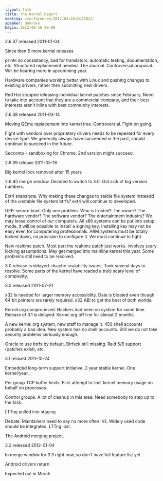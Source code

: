 ```yaml
---
layout: talk
title: The Kernel Report
meeting: /conferences/2012/01/20/LCA2012/
speaker: Unknown
begin: 2012-08-16 09:00
---
```

2.6.37 released 2011-01-04

Since then 5 more kernel releases

printk no consistancy, bad for translators, automatic testing, documentation, etc. Structured replacement needed. The Journal.
Controversial proposal. Will be hearing more in upcomming year.

Hardware companies working better with Linux and pushing changes to existing drivers, rather then submitting new drivers.

Red Hat stopped releasing individual kernel patches since February. Need to take into account that they are a commercial company, and their
best interests aren't inline with best community interests.

2.6.38 released 2011-03-14

Moving QEmu replacement into kernel tree. Controversial. Fight on going.

Fight with vendors over proprietary drivers needs to be repeated for every device type. We generally always have succeeded in the past,
should continue to succeed in the future.

Seccomp - sandboxing for Chrome. 2nd version might succeed.

2.6.39 release 2011-05-18

Big kernel lock removed after 15 years

2.6.40 merge window. Decided to switch to 3.0. Got sick of big version numbers.

Ext4 snapshots. Why making these changes to stable file system insteadd of the unstable file system btrfs? ext4 will continue to developed.

UEFI secure boot. Only one problem. Who is trusted? The owner? The hardware vendor? The software vendor? The entertainment industry? We may
loose control of our computers. All x86 systems can be put into setup mode, it will be possible to install a signing key. Installing key
may not be easy even for computering professionals. ARM systems must be totally locked down, no provision to configure it. We must continue
to fight.

New realtime patch. Most part the realtime patch just works. Involves scary locking assumptions. May get merged into mainline kernel this
year. Some problems still need to be resolved.

3.0 release is delayed. dcache scalability issues. Took several days to resolve. Some parts of the kernel have readed a trulý scary level
of complexity.

3.0 released 2011-07-21

x32 is needed for larger memory accessiblity. Data is bloated even though 64 bit pointers are rarely required. x32 ABI to get the best of
both worlds.

Kernel.org compromised. Hackers had been on system for some time. Release of 3.1 is delayed. Kernel.org off line for almost 2 months.

A new kernel.org system, new staff to manage it. 450 shell accounts probably a bad idea. New system has no shell accounts. Still we do not
take security problems seriously enough.

Oracle to use btrfs by default. Btrfsck still missing. Raid 5/6 support (patches exist), etc.

3.1 relased 2011-10-24

Embedded long-term support initiative. 2 year stable kernel. One kernel/year.

Per group TCP buffer limits. First attempt to limit kernel memory usage on behalf on processes.

Control groups. A lot of cleanup in this area. Need somebody to step up to the task.

LTTng pulled into staging

Debate: Maintainers need to say no more often. Vs. Widely used code should be integrated. LTTng lost.

The Android merging project.

3.2 released 2012-01-04

In merge window for 3.3 right now, so don't have full feature list yet.

Android drivers return.

Expected out in March.
